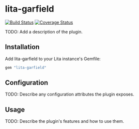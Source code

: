 # lita-garfield

[![Build Status](https://travis-ci.org/onewheelskyward/lita-garfield.png?branch=master)](https://travis-ci.org/onewheelskyward/lita-garfield)
[![Coverage Status](https://coveralls.io/repos/onewheelskyward/lita-garfield/badge.png)](https://coveralls.io/r/onewheelskyward/lita-garfield)

TODO: Add a description of the plugin.

## Installation

Add lita-garfield to your Lita instance's Gemfile:

``` ruby
gem "lita-garfield"
```

## Configuration

TODO: Describe any configuration attributes the plugin exposes.

## Usage

TODO: Describe the plugin's features and how to use them.
